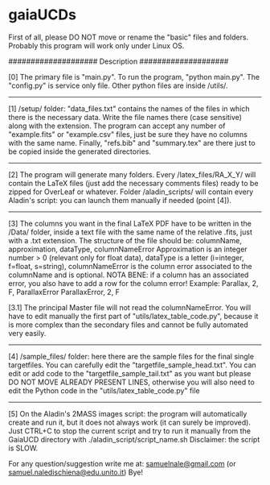 # gaiaUCDs

First of all, please DO NOT move or rename the "basic" files and folders.
Probably this program will work only under Linux OS.

#################### Description ####################

[0] The primary file is "main.py". To run the program, "python main.py". The "config.py" is service only file. Other python files are inside /utils/.

--------------------------------------------------

[1] /setup/ folder: "data_files.txt" contains the names of the files in which there is the necessary data. Write the file names there (case sensitive) along with the extension.
The program can accept any number of "example.fits" or "example.csv" files, just be sure they have no columns with the same name.
Finally, "refs.bib" and "summary.tex" are there just to be copied inside the generated directories.

--------------------------------------------------

[2] The program will generate many folders. Every /latex_files/RA_X_Y/ will contain the LaTeX files (just add the necessary comments files) ready to be zipped for OverLeaf or whatever.
Folder /aladin_scripts/ will contain every Aladin's script: you can launch them manually if needed (point [4]).

--------------------------------------------------

[3] The columns you want in the final LaTeX PDF have to be written in the /Data/ folder, inside a text file with the same name of the relative .fits, just with a .txt extension.
The structure of the file should be:
	columnName, approximation, dataType, columnNameError
Approximation is an integer number > 0 (relevant only for float data), dataType is a letter (i=integer, f=float, s=string), columnNameError is the column error associated to the columnName and is optional.
NOTA BENE: if a column has an associated error, you also have to add a row for the column error! Example:
	Parallax, 2, F, ParallaxError
	ParallaxError, 2, F
	
[3.1] The principal Master file will not read the columnNameError. You will have to edit manually the first part of "utils/latex_table_code.py", because it is more complex than the secondary files and cannot be fully automated very easily.

--------------------------------------------------

[4] /sample_files/ folder: here there are the sample files for the final single targetfiles. You can carefully edit the "targetfile_sample_head.txt". You can edit or add code to the "targetfile_sample_tail.txt" as you want but please DO NOT MOVE ALREADY PRESENT LINES, otherwise you will also need to edit the Python code in the "utils/latex_table_code.py" file

--------------------------------------------------

[5] On the Aladin's 2MASS images script: the program will automatically create and run it, but it does not always work (it can surely be improved). Just CTRL+C to stop the current script and try to run it manually from the GaiaUCD directory with ./aladin_script/script_name.sh
Disclaimer: the script is SLOW.



For any question/suggestion write me at: samuelnale@gmail.com (or samuel.naledischiena@edu.unito.it)
Bye!
